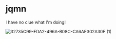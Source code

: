 # jqmn

I have no clue what I'm doing!

![32735C99-FDA2-496A-B08C-CA6AE302A30F (1)](https://user-images.githubusercontent.com/98936394/217442576-ad303720-5685-47d3-91fd-0926f9e9071b.jpg)
